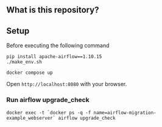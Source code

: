 ## What is this repository?

## Setup

Before executing the following command

```shell script
pip install apache-airflow==1.10.15
./make_env.sh
```

```shell script
docker compose up
```


Open `http://localhost:8080` with your browser.

### Run airflow upgrade_check

```shell script
docker exec -t `docker ps -q -f name=airflow-migration-example_webserver` airflow upgrade_check
```
